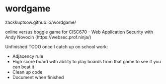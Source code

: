 # wordgame
<p>zackkuptsow.github.io/wordgame/</p>
online versus boggle game for CISC670 - Web Application Security with Andy Novocin (https://websec.prof.ninja/)

Unfinished
TODO once I catch up on school work:
  <ul>
    <li>Adjacency rule</li>
    <li>High score board with ability to play boards from that game to see if you can beat it</li>
    <li>Clean up code</li>
    <li>Document when finished</li>
  </ul>
